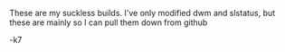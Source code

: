 These are my suckless builds. I've only modified dwm and slstatus, but these are mainly so I can pull them down from github

-k7
